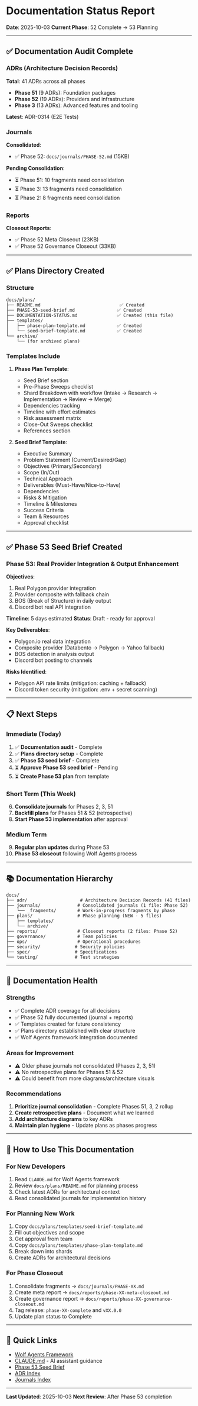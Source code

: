 # Documentation Status Report

**Date**: 2025-10-03
**Current Phase**: 52 Complete → 53 Planning

---

## ✅ Documentation Audit Complete

### ADRs (Architecture Decision Records)

**Total**: 41 ADRs across all phases

- **Phase 51** (9 ADRs): Foundation packages
- **Phase 52** (19 ADRs): Providers and infrastructure
- **Phase 3** (13 ADRs): Advanced features and tooling

**Latest**: ADR-0314 (E2E Tests)

### Journals

**Consolidated**:
- ✅ Phase 52: `docs/journals/PHASE-52.md` (15KB)

**Pending Consolidation**:
- ⏳ Phase 51: 10 fragments need consolidation
- ⏳ Phase 3: 13 fragments need consolidation
- ⏳ Phase 2: 8 fragments need consolidation

### Reports

**Closeout Reports**:
- ✅ Phase 52 Meta Closeout (23KB)
- ✅ Phase 52 Governance Closeout (33KB)

---

## ✅ Plans Directory Created

### Structure

```
docs/plans/
├── README.md                              ✅ Created
├── PHASE-53-seed-brief.md                ✅ Created
├── DOCUMENTATION-STATUS.md               ✅ Created (this file)
├── templates/
│   ├── phase-plan-template.md            ✅ Created
│   └── seed-brief-template.md            ✅ Created
└── archive/
    └── (for archived plans)
```

### Templates Include

1. **Phase Plan Template**:
   - Seed Brief section
   - Pre-Phase Sweeps checklist
   - Shard Breakdown with workflow (Intake → Research → Implementation → Review → Merge)
   - Dependencies tracking
   - Timeline with effort estimates
   - Risk assessment matrix
   - Close-Out Sweeps checklist
   - References section

2. **Seed Brief Template**:
   - Executive Summary
   - Problem Statement (Current/Desired/Gap)
   - Objectives (Primary/Secondary)
   - Scope (In/Out)
   - Technical Approach
   - Deliverables (Must-Have/Nice-to-Have)
   - Dependencies
   - Risks & Mitigation
   - Timeline & Milestones
   - Success Criteria
   - Team & Resources
   - Approval checklist

---

## ✅ Phase 53 Seed Brief Created

### Phase 53: Real Provider Integration & Output Enhancement

**Objectives**:
1. Real Polygon provider integration
2. Provider composite with fallback chain
3. BOS (Break of Structure) in daily output
4. Discord bot real API integration

**Timeline**: 5 days estimated
**Status**: Draft - ready for approval

**Key Deliverables**:
- Polygon.io real data integration
- Composite provider (Databento → Polygon → Yahoo fallback)
- BOS detection in analysis output
- Discord bot posting to channels

**Risks Identified**:
- Polygon API rate limits (mitigation: caching + fallback)
- Discord token security (mitigation: .env + secret scanning)

---

## 📋 Next Steps

### Immediate (Today)

1. ✅ **Documentation audit** - Complete
2. ✅ **Plans directory setup** - Complete
3. ✅ **Phase 53 seed brief** - Complete
4. ⏳ **Approve Phase 53 seed brief** - Pending
5. ⏳ **Create Phase 53 plan** from template

### Short Term (This Week)

6. **Consolidate journals** for Phases 2, 3, 51
7. **Backfill plans** for Phases 51 & 52 (retrospective)
8. **Start Phase 53 implementation** after approval

### Medium Term

9. **Regular plan updates** during Phase 53
10. **Phase 53 closeout** following Wolf Agents process

---

## 📚 Documentation Hierarchy

```
docs/
├── adr/                    # Architecture Decision Records (41 files)
├── journals/              # Consolidated journals (1 file: Phase 52)
│   └── _fragments/        # Work-in-progress fragments by phase
├── plans/                 # Phase planning (NEW - 5 files)
│   ├── templates/
│   └── archive/
├── reports/               # Closeout reports (2 files: Phase 52)
├── governance/            # Team policies
├── ops/                   # Operational procedures
├── security/             # Security policies
├── spec/                 # Specifications
└── testing/              # Test strategies
```

---

## 🎯 Documentation Health

### Strengths

- ✅ Complete ADR coverage for all decisions
- ✅ Phase 52 fully documented (journal + reports)
- ✅ Templates created for future consistency
- ✅ Plans directory established with clear structure
- ✅ Wolf Agents framework integration documented

### Areas for Improvement

- ⚠️ Older phase journals not consolidated (Phases 2, 3, 51)
- ⚠️ No retrospective plans for Phases 51 & 52
- ⚠️ Could benefit from more diagrams/architecture visuals

### Recommendations

1. **Prioritize journal consolidation** - Complete Phases 51, 3, 2 rollup
2. **Create retrospective plans** - Document what we learned
3. **Add architecture diagrams** to key ADRs
4. **Maintain plan hygiene** - Update plans as phases progress

---

## 📖 How to Use This Documentation

### For New Developers

1. Read `CLAUDE.md` for Wolf Agents framework
2. Review `docs/plans/README.md` for planning process
3. Check latest ADRs for architectural context
4. Read consolidated journals for implementation history

### For Planning New Work

1. Copy `docs/plans/templates/seed-brief-template.md`
2. Fill out objectives and scope
3. Get approval from team
4. Copy `docs/plans/templates/phase-plan-template.md`
5. Break down into shards
6. Create ADRs for architectural decisions

### For Phase Closeout

1. Consolidate fragments → `docs/journals/PHASE-XX.md`
2. Create meta report → `docs/reports/phase-XX-meta-closeout.md`
3. Create governance report → `docs/reports/phase-XX-governance-closeout.md`
4. Tag release: `phase-XX-complete` and `vXX.0.0`
5. Update plan status to Complete

---

## 🔗 Quick Links

- [Wolf Agents Framework](https://github.com/Nice-Wolf-Studio/WolfAgents)
- [CLAUDE.md](../../CLAUDE.md) - AI assistant guidance
- [Phase 53 Seed Brief](./PHASE-53-seed-brief.md)
- [ADR Index](../adr/)
- [Journals Index](../journals/)

---

**Last Updated**: 2025-10-03
**Next Review**: After Phase 53 completion
